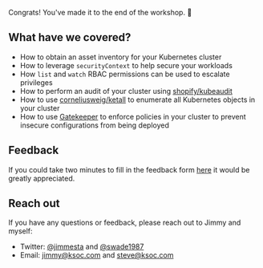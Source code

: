 Congrats! You've made it to the end of the workshop. 🎉

## What have we covered?

- How to obtain an asset inventory for your Kubernetes cluster
- How to leverage `securityContext` to help secure your workloads
- How `list` and `watch` RBAC permissions can be used to escalate privileges
- How to perform an audit of your cluster using [shopify/kubeaudit](https://github.com/Shopify/kubeaudit)
- How to use [corneliusweig/ketall](https://github.com/corneliusweig/ketall) to enumerate all Kubernetes objects in your cluster
- How to use [Gatekeeper](https://github.com/open-policy-agent/gatekeeper) to enforce policies in your cluster to prevent insecure configurations from being deployed

## Feedback

If you could take two minutes to fill in the feedback form [here](https://forms.gle/aNuFoEgquHn5Lvqa6) it would be greatly appreciated.

## Reach out

If you have any questions or feedback, please reach out to Jimmy and myself:

- Twitter: [@jimmesta](https://twitter.com/jimmesta) and [@swade1987](https://twitter.com/swade1987)
- Email: jimmy@ksoc.com and steve@ksoc.com
